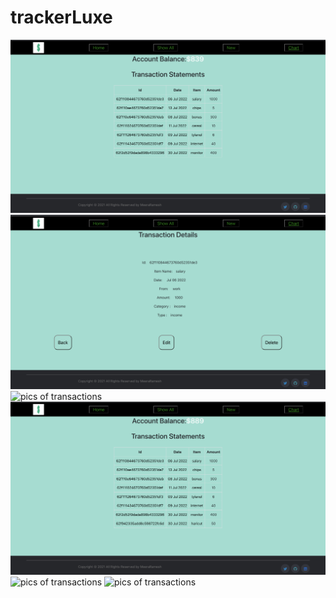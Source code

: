 # trackerLuxe

<img src='alltransactions.png' alt="pics of transactions"/>

<img src='transactiondetails.png' alt="pics of transactions"/>

<img src='newransactions.png' alt="pics of transactions"/>


<img src='addedtrans.png' alt="pics of transactions"/>


<img src='edittransactions.png' alt="pics of transactions"/>

<img src='chart.png' alt="pics of transactions"/>

